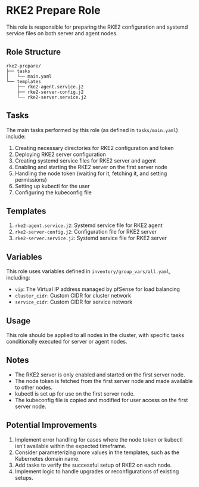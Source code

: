 # RKE2 Prepare Role

This role is responsible for preparing the RKE2 configuration and systemd service files on both server and agent nodes.

## Role Structure

```
rke2-prepare/
├── tasks
│   └── main.yaml
└── templates
    ├── rke2-agent.service.j2
    ├── rke2-server-config.j2
    └── rke2-server.service.j2
```

## Tasks

The main tasks performed by this role (as defined in `tasks/main.yaml`) include:

1. Creating necessary directories for RKE2 configuration and token
2. Deploying RKE2 server configuration
3. Creating systemd service files for RKE2 server and agent
4. Enabling and starting the RKE2 server on the first server node
5. Handling the node token (waiting for it, fetching it, and setting permissions)
6. Setting up kubectl for the user
7. Configuring the kubeconfig file

## Templates

1. `rke2-agent.service.j2`: Systemd service file for RKE2 agent
2. `rke2-server-config.j2`: Configuration file for RKE2 server
3. `rke2-server.service.j2`: Systemd service file for RKE2 server

## Variables

This role uses variables defined in `inventory/group_vars/all.yaml`, including:

- `vip`: The Virtual IP address managed by pfSense for load balancing
- `cluster_cidr`: Custom CIDR for cluster network
- `service_cidr`: Custom CIDR for service network

## Usage

This role should be applied to all nodes in the cluster, with specific tasks conditionally executed for server or agent nodes.

## Notes

- The RKE2 server is only enabled and started on the first server node.
- The node token is fetched from the first server node and made available to other nodes.
- kubectl is set up for use on the first server node.
- The kubeconfig file is copied and modified for user access on the first server node.

## Potential Improvements

1. Implement error handling for cases where the node token or kubectl isn't available within the expected timeframe.
2. Consider parameterizing more values in the templates, such as the Kubernetes domain name.
3. Add tasks to verify the successful setup of RKE2 on each node.
4. Implement logic to handle upgrades or reconfigurations of existing setups.